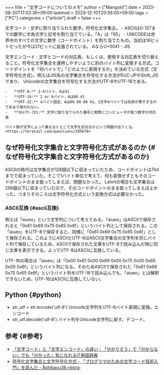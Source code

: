 +++
title = "文字コードについてのメモ"
author = ["Marigold"]
date = 2023-08-20T17:02:39+09:00
lastmod = 2023-12-10T20:56:00+09:00
tags = ["PC"]
categories = ["article"]
draft = false
+++

文字コード
: 文字に割り当てられた数字。符号化文字集合。
    -   ASCIIは0-127までの数字に半角文字と記号を割り当てている。「A」は「65」
    -   UNICODEは世界中のすべての文字に数字（コードポイント）を割り当てたもの。当初は16ビットだったが今は21ビットに拡張されている。
        AならU+0041
    -   JIS


文字エンコード
: 文字とコードの対応表、もしくは、使用する対応表を切り替えること。符号化文字集合を運用しやすいように別のバイト列に変換する方式。コードポイントを「何バイトで」「どのように表現するか」を決めている方式（文字符号化方式）。例えばJIS系の文字集合を符号化する方法がEUC-JPやShift_JISであり、
    Unicodeの文字集合を符号化する方法がUTF-8やUTF-16である。

    -   **UTF-8:** 1-4バイト、Aは41
    -   **UTF-16:** 2 or 4バイト、Aは00 41
    -   **UTF-32:** 4バイト固定、Aは00 00 00 41。1文字4バイトでは効率が悪すぎるのであまり使われない。
    -   **Shift-JIS:** 文字に割り当てられた番号と実際にコンピュータが扱う数字の対応表

    バイト数が文字によって異なるとどこで文字を区切るかという問題が出てくる。
    <https://teratail.com/questions/205670>


## なぜ符号化文字集合と文字符号化方式があるのか {#なぜ符号化文字集合と文字符号化方式があるのか}

ASCIIの時代は文字集合が128個以下に収まっていたため、コードポイントは7bitまでで収まっていた。そこで1バイト単位で考えて、何も変換せずともそのコードポイントのまま扱ってしまえば、問題なかった。
Latin1の場合も文字集合は256個以下に収まっていたので、そのコードポイントのまま扱ってしまえばよかった。つまりそのころは文字符号化方式という変換方式は必要なかった。


### ASCII互換 {#ascii互換}

例えば「aiueo」という文字列について考えてみる。「aiueo」はASCIIで保存されると「0x61 0x69 0x75 0x65 0x6f」というバイト列として保存される。この「aiueo」をUTF-8で保存すると、同様に「0x61 0x69 0x75 0x65 0x6f」として保存される。このようにASCIIとUTF-8はASCII文字集合の文字列を同じバイト列で保存しているため、ASCIIで保存された文章をUTF-8で読み込んだ時に同じ文章を表示できる。よってUTF-8はASCIIに互換している。

UTF-16の場合は「aiueo」は「0x00 0x61 0x00 0x69 0x00 0x75 0x00 0x65 0x00 0x6f」というバイト列になる。そのためASCIIで保存された「0x61 0x69 0x75 0x65 0x6f」というバイト列をUTF-16で読み込んでも、「aiueo」とは解釈できないため、UTF-16はASCIIに互換していない。


## Python {#python}

-   str_utf = str.encode('utf-8') Unicode文字列をUTF-8バイト表現に変換。エンコード
-   str_utf.decode('utf-8') バイト列をUnicode文字列に戻す。デコード。


## 参考 {#参考}

-   [「文字コード」と「文字エンコード」の違い｜「分かりそう」で「分からない」でも「分かった」気になれるIT用語辞典](https://wa3.i-3-i.info/diff16moji.html)
-   [符号化文字集合と文字符号化方式 - 「プログラマのための文字コード技術入門」を読んだ - $shibayu36-&gt;blog;](https://blog.shibayu36.org/entry/2015/09/14/102100)
